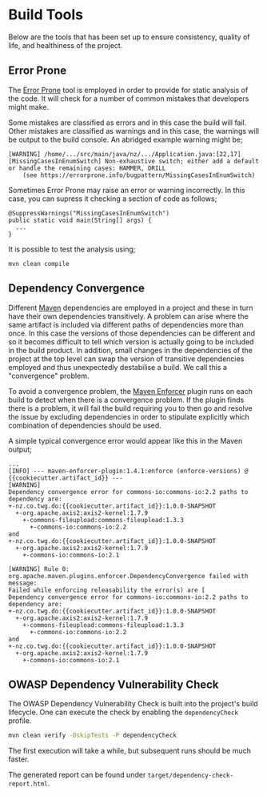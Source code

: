 # Build Tools

Below are the tools that has been set up to ensure consistency, quality of life, and healthiness
of the project.

## Error Prone

The [Error Prone](https://errorprone.info/) tool is employed in order to provide for static analysis of the code.  It will check for a number of common mistakes that developers might make.

Some mistakes are classified as errors and in this case the build will fail.  Other mistakes are classified as warnings and in this case, the warnings will be output to the build console.  An abridged example warning might be;

```
[WARNING] /home/.../src/main/java/nz/.../Application.java:[22,17] [MissingCasesInEnumSwitch] Non-exhaustive switch; either add a default or handle the remaining cases: HAMMER, DRILL
    (see https://errorprone.info/bugpattern/MissingCasesInEnumSwitch)
```

Sometimes Error Prone may raise an error or warning incorrectly.  In this case, you can supress it checking a section of code as follows;

```
@SuppressWarnings("MissingCasesInEnumSwitch")
public static void main(String[] args) {
  ...
}
```

It is possible to test the analysis using;

```
mvn clean compile
```

## Dependency Convergence

Different [Maven](https://maven.apache.org/) dependencies are employed in a project and these in turn have their own dependencies transitively.  A problem can arise where the same artifact is included via different paths of dependencies more than once.  In this case the versions of those dependencies can be different and so it becomes difficult to tell which version is actually going to be included in the build product.  In addition, small changes in the dependencies of the project at the top level can swap the version of transitive dependencies employed and thus unexpectedly destabilise a build.  We call this a "convergence" problem.

To avoid a convergence problem, the [Maven Enforcer](https://maven.apache.org/enforcer/maven-enforcer-plugin/) plugin runs on each build to detect when there is a convergence problem.  If the plugin finds there is a problem, it will fail the build requiring you to then go and resolve the issue by excluding dependencies in order to stipulate explicitly which combination of dependencies should be used.

A simple typical convergence error would appear like this in the Maven output;

```
...
[INFO] --- maven-enforcer-plugin:1.4.1:enforce (enforce-versions) @ {{cookiecutter.artifact_id}} ---
[WARNING]
Dependency convergence error for commons-io:commons-io:2.2 paths to dependency are:
+-nz.co.twg.do:{{cookiecutter.artifact_id}}:1.0.0-SNAPSHOT
  +-org.apache.axis2:axis2-kernel:1.7.9
    +-commons-fileupload:commons-fileupload:1.3.3
      +-commons-io:commons-io:2.2
and
+-nz.co.twg.do:{{cookiecutter.artifact_id}}:1.0.0-SNAPSHOT
  +-org.apache.axis2:axis2-kernel:1.7.9
    +-commons-io:commons-io:2.1

[WARNING] Rule 0: org.apache.maven.plugins.enforcer.DependencyConvergence failed with message:
Failed while enforcing releasability the error(s) are [
Dependency convergence error for commons-io:commons-io:2.2 paths to dependency are:
+-nz.co.twg.do:{{cookiecutter.artifact_id}}:1.0.0-SNAPSHOT
  +-org.apache.axis2:axis2-kernel:1.7.9
    +-commons-fileupload:commons-fileupload:1.3.3
      +-commons-io:commons-io:2.2
and
+-nz.co.twg.do:{{cookiecutter.artifact_id}}:1.0.0-SNAPSHOT
  +-org.apache.axis2:axis2-kernel:1.7.9
    +-commons-io:commons-io:2.1
```

## OWASP Dependency Vulnerability Check

The OWASP Dependency Vulnerability Check is built into the project's build lifecycle.
One can execute the check by enabling the `dependencyCheck` profile.

```bash
mvn clean verify -DskipTests -P dependencyCheck
```

The first execution will take a while, but subsequent runs should be much faster.

The generated report can be found under `target/dependency-check-report.html`.
